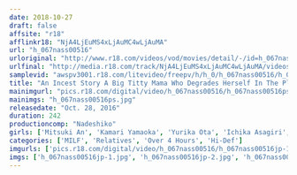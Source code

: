 ```yaml
---
date: 2018-10-27
draft: false
affsite: "r18"
afflinkr18: "NjA4LjEuMS4xLjAuMC4wLjAuMA"
url: "h_067nass00516"
urloriginal: "http://www.r18.com/videos/vod/movies/detail/-/id=h_067nass00516"
urlfinal: "http://media.r18.com/track/NjA4LjEuMS4xLjAuMC4wLjAuMA/videos/vod/movies/detail/-/id=h_067nass00516"
samplevid: "awspv3001.r18.com/litevideo/freepv/h/h_0/h_067nass00516/h_067nass00516_dmb_w.mp4"
title: "An Incest Story A Big Titty Mama Who Degrades Herself In The Pleasure Of Sex With Her Son"
mainimgurl: "pics.r18.com/digital/video/h_067nass00516/h_067nass00516ps.jpg"
mainimgs: "h_067nass00516ps.jpg"
releasedate: "Oct. 28, 2016"
duration: 242
productioncomp: "Nadeshiko"
girls: ['Mitsuki An', 'Kamari Yamaoka', 'Yurika Ota', 'Ichika Asagiri', 'Sumire Shiratori', 'Masae Kido', 'Yasuko Mori']
categories: ['MILF', 'Relatives', 'Over 4 Hours', 'Hi-Def']
imgurls: ['pics.r18.com/digital/video/h_067nass00516/h_067nass00516jp-1.jpg', 'pics.r18.com/digital/video/h_067nass00516/h_067nass00516jp-2.jpg', 'pics.r18.com/digital/video/h_067nass00516/h_067nass00516jp-3.jpg', 'pics.r18.com/digital/video/h_067nass00516/h_067nass00516jp-4.jpg', 'pics.r18.com/digital/video/h_067nass00516/h_067nass00516jp-5.jpg', 'pics.r18.com/digital/video/h_067nass00516/h_067nass00516jp-6.jpg', 'pics.r18.com/digital/video/h_067nass00516/h_067nass00516jp-7.jpg', 'pics.r18.com/digital/video/h_067nass00516/h_067nass00516jp-8.jpg', 'pics.r18.com/digital/video/h_067nass00516/h_067nass00516jp-9.jpg', 'pics.r18.com/digital/video/h_067nass00516/h_067nass00516jp-10.jpg', 'pics.r18.com/digital/video/h_067nass00516/h_067nass00516jp-11.jpg', 'pics.r18.com/digital/video/h_067nass00516/h_067nass00516jp-12.jpg', 'pics.r18.com/digital/video/h_067nass00516/h_067nass00516jp-13.jpg', 'pics.r18.com/digital/video/h_067nass00516/h_067nass00516jp-14.jpg', 'pics.r18.com/digital/video/h_067nass00516/h_067nass00516jp-15.jpg', 'pics.r18.com/digital/video/h_067nass00516/h_067nass00516jp-16.jpg', 'pics.r18.com/digital/video/h_067nass00516/h_067nass00516jp-17.jpg', 'pics.r18.com/digital/video/h_067nass00516/h_067nass00516jp-18.jpg', 'pics.r18.com/digital/video/h_067nass00516/h_067nass00516jp-19.jpg', 'pics.r18.com/digital/video/h_067nass00516/h_067nass00516jp-20.jpg']
imgs: ['h_067nass00516jp-1.jpg', 'h_067nass00516jp-2.jpg', 'h_067nass00516jp-3.jpg', 'h_067nass00516jp-4.jpg', 'h_067nass00516jp-5.jpg', 'h_067nass00516jp-6.jpg', 'h_067nass00516jp-7.jpg', 'h_067nass00516jp-8.jpg', 'h_067nass00516jp-9.jpg', 'h_067nass00516jp-10.jpg', 'h_067nass00516jp-11.jpg', 'h_067nass00516jp-12.jpg', 'h_067nass00516jp-13.jpg', 'h_067nass00516jp-14.jpg', 'h_067nass00516jp-15.jpg', 'h_067nass00516jp-16.jpg', 'h_067nass00516jp-17.jpg', 'h_067nass00516jp-18.jpg', 'h_067nass00516jp-19.jpg', 'h_067nass00516jp-20.jpg']
---
```

